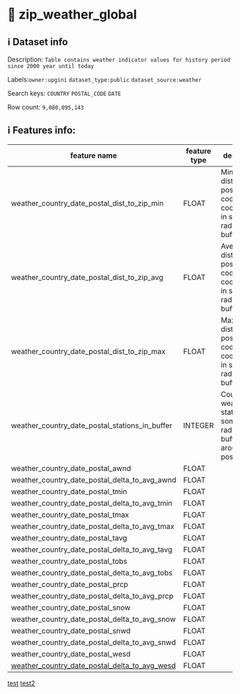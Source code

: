 # 📖 zip_weather_global 
## ℹ️ Dataset info 
Description: `Table contains weather indicator values for history period since 2000 year until today ` 

Labels:`owner:upgini`   `dataset_type:public`   `dataset_source:weather`   

Search keys: `COUNTRY` `POSTAL_CODE` `DATE` 

Row count: `9,080,095,143` 

## ℹ️ Features info:
|feature name|feature type|descrition|
|---|---|---|
|weather_country_date_postal_dist_to_zip_min|FLOAT|Minimum distance to postal codes coordinates in some radius buffer|
|weather_country_date_postal_dist_to_zip_avg|FLOAT|Average distance to postal codes coordinates in some radius buffer|
|weather_country_date_postal_dist_to_zip_max|FLOAT|Maximum distance to postal codes coordinates in some radius buffer|
|weather_country_date_postal_stations_in_buffer|INTEGER|Count of weather station in some radius buffer around postal code|
|weather_country_date_postal_awnd|FLOAT||
|weather_country_date_postal_delta_to_avg_awnd|FLOAT||
|weather_country_date_postal_tmin|FLOAT||
|weather_country_date_postal_delta_to_avg_tmin|FLOAT||
|weather_country_date_postal_tmax|FLOAT||
|weather_country_date_postal_delta_to_avg_tmax|FLOAT||
|weather_country_date_postal_tavg|FLOAT||
|weather_country_date_postal_delta_to_avg_tavg|FLOAT||
|weather_country_date_postal_tobs|FLOAT||
|weather_country_date_postal_delta_to_avg_tobs|FLOAT||
|weather_country_date_postal_prcp|FLOAT||
|weather_country_date_postal_delta_to_avg_prcp|FLOAT||
|weather_country_date_postal_snow|FLOAT||
|weather_country_date_postal_delta_to_avg_snow|FLOAT||
|weather_country_date_postal_snwd|FLOAT||
|weather_country_date_postal_delta_to_avg_snwd|FLOAT||
|weather_country_date_postal_wesd|FLOAT||
|[weather_country_date_postal_delta_to_avg_wesd](https://docs.upgini.com/public/weather/zip_weather_global#weather_country_date_postal_delta_to_avg_wesd)|FLOAT||

[test](https://docs.upgini.com/public/weather/zip_weather_global#test)
[test2](https://docs.upgini.com/public/weather/zip_weather_global#test)
